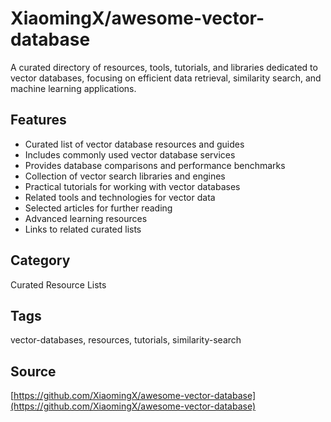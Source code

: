 # XiaomingX/awesome-vector-database

A curated directory of resources, tools, tutorials, and libraries dedicated to vector databases, focusing on efficient data retrieval, similarity search, and machine learning applications.

## Features
- Curated list of vector database resources and guides
- Includes commonly used vector database services
- Provides database comparisons and performance benchmarks
- Collection of vector search libraries and engines
- Practical tutorials for working with vector databases
- Related tools and technologies for vector data
- Selected articles for further reading
- Advanced learning resources
- Links to related curated lists

## Category
Curated Resource Lists

## Tags
vector-databases, resources, tutorials, similarity-search

## Source
[https://github.com/XiaomingX/awesome-vector-database](https://github.com/XiaomingX/awesome-vector-database)
